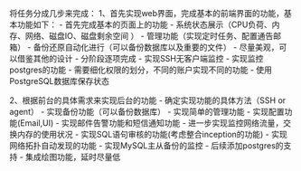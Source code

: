 将任务分成几步来完成：
1、首先实现web界面，完成基本的前端界面的功能，基本功能如下：
    - 首先完成基本的页面上的功能 
    - 系统状态展示（CPU负荷、内存、网络、磁盘IO、磁盘剩余空间 ）
    - 管理功能（实现定时任务、配置通告邮箱）
    - 备份还原自动化进行（可以备份数据库以及重要的文件）
    - 尽量美观，可以借鉴其他的设计
    - 分阶段逐项完成
    - 实现SSH无客户端监控
    - 实现监控postgres的功能
    - 需要细化权限的划分，不同的账户实现不同的功能
    - 使用PostgreSQL数据库保存状态

2、根据前台的具体需求来实现后台的功能
    - 确定实现功能的具体方法（SSH or agent）
    - 实现备份功能（可以备份数据库）
    - 实现简单的管理功能
    - 实现配置功能(Email,UI)
    - 实现邮件告警功能和短信通知功能
    - 进一步实现监控网络流量，交换内存的使用状况
    - 实现SQL语句审核的功能(考虑整合inception的功能)
    - 实现网络拓扑自动发现的功能
    - 实现MySQL主从备份的监控
    - 后续添加postgres的支持
    - 集成绘图功能，延时尽量低
